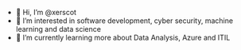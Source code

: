 - 👋 Hi, I’m @xerscot
- 👀 I’m interested in software development, cyber security, machine learning and data science
- 🌱 I’m currently learning more about Data Analysis, Azure and ITIL

<!---
xerscot/xerscot is a ✨ special ✨ repository because its `README.md` (this file) appears on your GitHub profile.
You can click the Preview link to take a look at your changes.
--->
